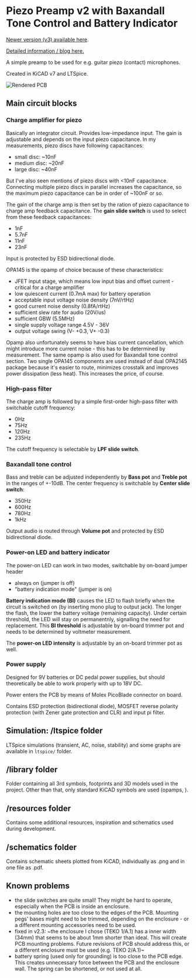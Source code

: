 # Piezo Preamp v2 with Baxandall Tone Control and Battery Indicator

[Newer version (v3) available here](https://github.com/arxwtf/2024_PiezoPreamp3/).

[Detailed information / blog here.](https://arx.wtf/blog/3-piezo-preamp)

A simple preamp to be used for e.g. guitar piezo (contact) microphones. 

Created in KiCAD v7 and LTSpice.

![Rendered PCB](render.png?raw=true "Rendered PCB")


## Main circuit blocks

### Charge amplifier for piezo 

Basically an integrator circuit. Provides low-impedance input. The gain is adjustable and depends on the input piezo capacitance. In my measurements, piezo discs have following capacitances:

- small disc: ~10nF
- medium disc: ~20nF
- large disc: ~40nF

But I've also seen mentions of piezo discs with <10nF capacitance. Connecting multiple piezo discs in parallel increases the capacitance, so the maximum piezo capacitance can be in order of ~100nF or so.

The gain of the charge amp is then set by the ration of piezo capacitance to charge amp feedback capacitance. The **gain slide switch** is used to select from these feedback capacitances:

- 1nF
- 5.7nF
- 11nF
- 23nF

Input is protected by ESD bidirectional diode.

OPA145 is the opamp of choice because of these characteristics:
- JFET input stage, which means low input bias and offset current - critical for a charge amplifier
- low quiescent current (0.7mA max) for battery operation
- acceptable input voltage noise density (7nV/rtHz)
- good current noise density (0.8fA/rtHz)
- sufficient slew rate for audio (20V/us)
- sufficient GBW (5.5MHz)
- single supply voltage range 4.5V - 36V
- output voltage swing (V- +0.3, V+ -0.3)

Opamp also unfortunately seems to have bias current cancellation, which might introduce more current noise - this has to be determined by measurement. The same opamp is also used for Baxandall tone control section. Two single OPA145 components are used instead of dual OPA2145 package because it's easier to route, minimizes crosstalk and improves power dissipation (less heat). This increases the price, of course.

### High-pass filter

The charge amp is followed by a simple first-order high-pass filter with switchable cutoff frequency:
- 0Hz 
- 75Hz
- 120Hz
- 235Hz

The cutoff frequency is selectable by **LPF slide switch**.

### Baxandall tone control

Bass and treble can be adjusted independently by **Bass pot** and **Treble pot** in the ranges of +-10dB. The center frequency is switchable by **Center slide switch**:

- 350Hz
- 600Hz
- 780Hz
- 1kHz

Output audio is routed through **Volume pot** and protected by ESD bidirectional diode.

### Power-on LED and battery indicator
The power-on LED can work in two modes, switchable by on-board jumper header
- always on (jumper is off)
- "battery indication mode" (jumper is on)

**Battery indication mode (BI)** causes the LED to flash briefly when the circuit is switched on (by inserting mono plug to output jack). The longer the flash, the lower the battery voltage (remaining capacity). Under certain threshold, the LED will stay on permanentnly, signalling the need for replacement. This **BI threshold** is adjustable by on-board trimmer pot and needs to be determined by voltmeter measurement.

The **power-on LED intensity** is adjustable by an on-board trimmer pot as well.

### Power supply
Designed for 9V batteries or DC pedal power supplies, but should theoretically be able to work properly with up to 18V DC.

Power enters the PCB by means of Molex PicoBlade connector on board.

Contains ESD protection (bidirectional diode), MOSFET reverse polarity protection (with Zener gate protection and CLR) and input pi filter.

## Simulation: /ltspice folder
LTSpice simulations (transient, AC, noise, stability) and some graphs are available in `ltspice/` folder.

## /library folder
Folder containing all 3rd symbols, footprints and 3D models used in the project. Other than that, only standard KiCAD symbols are used (opamps, ).

## /resources folder
Contains some additional resources, inspiration and schematics used during development.

## /schematics folder
Contains schematic sheets plotted from KiCAD, individually as .png and in one file as .pdf.

## Known problems
- the slide switches are quite small! They might be hard to operate, especially when the PCB is inside an enclosure.
- the mounting holes are too close to the edges of the PCB. Mounting pegs' bases might need to be trimmed, depending on the enclosure - or a different mounting accessories need to be used.
- fixed in v2.3: ~the enclosure I chose (TEKO 1/A.1) has a inner width (34mm) that seems to be about 1mm shorter than ideal. This will create PCB mounting problems. Future revisions of PCB should address this, or a different enclosure must be used (e.g. TEKO 2/A.1)~
- battery spring (used only for grounding) is too close to the PCB edge. This creates unnecessary force between the PCB and the enclosure wall. The spring can be shortened, or not used at all.
